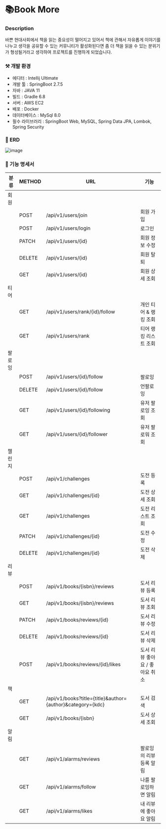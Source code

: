 # 📚Book More

### Description

바쁜 현대사회에서 책을 읽는 중요성이 떨어지고 있어서 책에 관해서 자유롭게 이야기를 나누고 생각을 공유할 수 있는 커뮤니티가 활성화된다면 좀 더 책을 읽을 수 있는 분위기가 형성될거라고 생각하여 프로젝트를 진행하게 되었습니다.

### ⚒️ 개발 환경

- 에디터 : Intellij Ultimate
- 개발 툴 : SpringBoot 2.7.5
- 자바 : JAVA 11
- 빌드 : Gradle 6.8
- 서버 : AWS EC2
- 배포 : Docker
- 데이터베이스 : MySql 8.0
- 필수 라이브러리 : SpringBoot Web, MySQL, Spring Data JPA, Lombok, Spring Security

### 📍 ERD
![image](https://user-images.githubusercontent.com/80660768/213124597-e952d940-0b88-42bf-9dbd-050cfbaf463c.png)

### 📄 기능 명세서

|분류|METHOD|URL|기능|
|------|---|---|---|
|회원||||
||POST|/api/v1/users/join|회원 가입|
||POST|/api/v1/users/login|로그인|
||PATCH|/api/v1/users/{id} |회원 정보 수정|
||DELETE|/api/v1/users/{id}|회원 탈퇴|
||GET|/api/v1/users/{id}|회원 상세 조회|
|티어||||
||GET|/api/v1/users/rank/{id}/follow|개인 티어 & 랭킹 조회|
||GET|/api/v1/users/rank|티어 랭킹 리스트 조회|
|팔로잉||||
||POST|/api/v1/users/{id}/follow|팔로잉|
||DELETE |/api/v1/users/{id}/follow|언팔로잉|
||GET |/api/v1/users/{id}/following|유저 팔로잉 조회|
||GET|/api/v1/users/{id}/follower|유저 팔로워 조회|
|챌린지||||
||POST|/api/v1/challenges|도전 등록|
||GET|/api/v1/challenges/{id}|도전 상세 조회|
||GET|/api/v1/challenges|도전 리스트 조회|
||PATCH|/api/v1/challenges/{id}|도전 수정|
||DELETE|/api/v1/challenges/{id}|도전 삭제|
|리뷰||||
||POST|/api/v1/books/{isbn}/reviews|도서 리뷰 등록|
||GET|/api/v1/books/{isbn}/reviews|도서 리뷰 조회|
||PATCH |/api/v1/books/reviews/{id}|도서 리뷰 수정|
||DELETE |/api/v1/books/reviews/{id}|도서 리뷰 삭제|
||POST |/api/v1/books/reviews/{id}/likes|도서 리뷰 좋아요 / 좋아요 취소|
|책||||
||GET |/api/v1/books?title={title}&author={author}&category={kdc}|도서 검색|
||GET |/api/v1/books/{isbn}|도서 상세 조회|
|알림||||
||GET|/api/v1/alarms/reviews|팔로잉의 리뷰 등록 알림|
||GET|/api/v1/alarms/follow|나를 팔로잉하면 알림|
||GET |/api/v1/alarms/likes|내 리뷰에 좋아요 알림|
